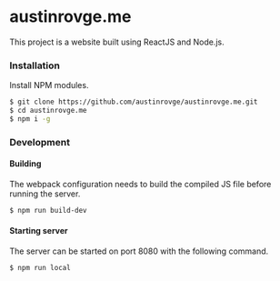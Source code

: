 # austinrovge.me
This project is a website built using ReactJS and Node.js.

### Installation
Install NPM modules.

``` bash
$ git clone https://github.com/austinrovge/austinrovge.me.git
$ cd austinrovge.me
$ npm i -g
```

### Development
#### Building

The webpack configuration needs to build the compiled JS file before running the server.
``` bash
$ npm run build-dev
```

#### Starting server

The server can be started on port 8080 with the following command.
``` bash
$ npm run local
```
